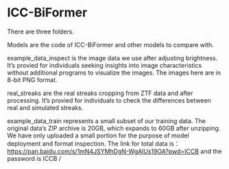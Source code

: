 # ICC-BiFormer
There are three folders. 

Models are the code of ICC-BiFormer and other models to compare with.

example_data_inspect is the image data we use after adjusting brightness. It’s provied for individuals seeking insights into image characteristics without additional programs to visualize the images. The images here are in 8-bit PNG format.

real_streaks are the real streaks cropping from ZTF data and after processing. It’s provied for individuals to check the differences between real and simulated streaks.

example_data_train represents a small subset of our training data. The original data’s ZIP archive is 20GB, which expands to 60GB after unzipping. We have only uploaded a small portion for the purpose of model deployment and format inspection. The link for total data is：https://pan.baidu.com/s/1mN4JSYMhDgN-WgAlUs19OA?pwd=ICCB and the password is ICCB /

